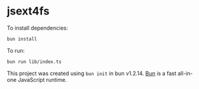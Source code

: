 # jsext4fs

To install dependencies:

```bash
bun install
```

To run:

```bash
bun run lib/index.ts
```

This project was created using `bun init` in bun v1.2.14. [Bun](https://bun.sh) is a fast all-in-one JavaScript runtime.
